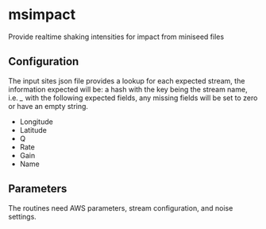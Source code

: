 msimpact
==========

Provide realtime shaking intensities for impact from miniseed files

Configuration
-----------------

The input sites json file provides a lookup for each expected stream, the information expected will be:
a hash with the key being the stream name, i.e. *<NN>_<SSS>_<LL>_<CCC>* with the following expected fields,
any missing fields will be set to zero or have an empty string.

 * Longitude
 * Latitude
 * Q
 * Rate
 * Gain
 * Name

Parameters
------------

The routines need AWS parameters, stream configuration, and noise settings.
